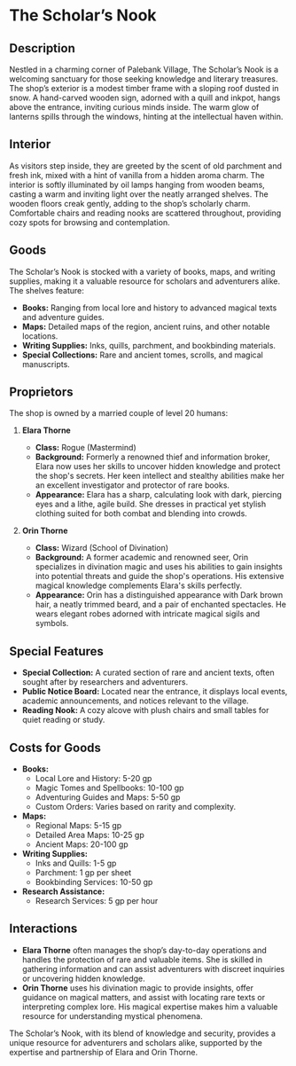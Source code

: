 # The Scholar’s Nook

## Description

Nestled in a charming corner of Palebank Village, The Scholar’s Nook is a welcoming sanctuary for those seeking knowledge and literary treasures. The shop’s exterior is a modest timber frame with a sloping roof dusted in snow. A hand-carved wooden sign, adorned with a quill and inkpot, hangs above the entrance, inviting curious minds inside. The warm glow of lanterns spills through the windows, hinting at the intellectual haven within.

## Interior

As visitors step inside, they are greeted by the scent of old parchment and fresh ink, mixed with a hint of vanilla from a hidden aroma charm. The interior is softly illuminated by oil lamps hanging from wooden beams, casting a warm and inviting light over the neatly arranged shelves. The wooden floors creak gently, adding to the shop’s scholarly charm. Comfortable chairs and reading nooks are scattered throughout, providing cozy spots for browsing and contemplation.

## Goods

The Scholar’s Nook is stocked with a variety of books, maps, and writing supplies, making it a valuable resource for scholars and adventurers alike. The shelves feature:

- **Books:** Ranging from local lore and history to advanced magical texts and adventure guides.
- **Maps:** Detailed maps of the region, ancient ruins, and other notable locations.
- **Writing Supplies:** Inks, quills, parchment, and bookbinding materials.
- **Special Collections:** Rare and ancient tomes, scrolls, and magical manuscripts.

## Proprietors

The shop is owned by a married couple of level 20 humans:

1. **Elara Thorne**
   - **Class:** Rogue (Mastermind)
   - **Background:** Formerly a renowned thief and information broker, Elara now uses her skills to uncover hidden knowledge and protect the shop's secrets. Her keen intellect and stealthy abilities make her an excellent investigator and protector of rare books.
   - **Appearance:** Elara has a sharp, calculating look with dark, piercing eyes and a lithe, agile build. She dresses in practical yet stylish clothing suited for both combat and blending into crowds.

2. **Orin Thorne**
   - **Class:** Wizard (School of Divination)
   - **Background:** A former academic and renowned seer, Orin specializes in divination magic and uses his abilities to gain insights into potential threats and guide the shop's operations. His extensive magical knowledge complements Elara's skills perfectly.
   - **Appearance:** Orin has a distinguished appearance with Dark brown hair, a neatly trimmed beard, and a pair of enchanted spectacles. He wears elegant robes adorned with intricate magical sigils and symbols.

## Special Features

- **Special Collection:** A curated section of rare and ancient texts, often sought after by researchers and adventurers.
- **Public Notice Board:** Located near the entrance, it displays local events, academic announcements, and notices relevant to the village.
- **Reading Nook:** A cozy alcove with plush chairs and small tables for quiet reading or study.

## Costs for Goods

- **Books:**
  - Local Lore and History: 5-20 gp
  - Magic Tomes and Spellbooks: 10-100 gp
  - Adventuring Guides and Maps: 5-50 gp
  - Custom Orders: Varies based on rarity and complexity.
- **Maps:**
  - Regional Maps: 5-15 gp
  - Detailed Area Maps: 10-25 gp
  - Ancient Maps: 20-100 gp
- **Writing Supplies:**
  - Inks and Quills: 1-5 gp
  - Parchment: 1 gp per sheet
  - Bookbinding Services: 10-50 gp
- **Research Assistance:**
  - Research Services: 5 gp per hour

## Interactions

- **Elara Thorne** often manages the shop’s day-to-day operations and handles the protection of rare and valuable items. She is skilled in gathering information and can assist adventurers with discreet inquiries or uncovering hidden knowledge.
- **Orin Thorne** uses his divination magic to provide insights, offer guidance on magical matters, and assist with locating rare texts or interpreting complex lore. His magical expertise makes him a valuable resource for understanding mystical phenomena.

The Scholar’s Nook, with its blend of knowledge and security, provides a unique resource for adventurers and scholars alike, supported by the expertise and partnership of Elara and Orin Thorne.
